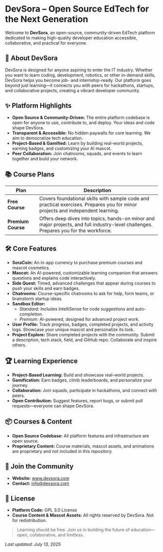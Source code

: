 # DevSora – Open Source EdTech for the Next Generation

Welcome to **DevSora**, an open-source, community-driven EdTech platform dedicated to making high-quality developer education accessible, collaborative, and practical for everyone.

## 🚀 About DevSora

DevSora is designed for anyone aspiring to enter the IT industry. Whether you want to learn coding, development, robotics, or other in-demand skills, DevSora helps you become job- and internship-ready. Our platform goes beyond just learning—it connects you with peers for hackathons, startups, and collaborative projects, creating a vibrant developer community.

## ✨ Platform Highlights

- **Open Source & Community-Driven:** The entire platform codebase is open for anyone to use, contribute to, and deploy. Your ideas and code shape DevSora.
- **Transparent & Accessible:** No hidden paywalls for core learning. We aim to democratize tech education.
- **Project-Based & Gamified:** Learn by building real-world projects, earning badges, and customizing your AI mascot.
- **Peer Collaboration:** Join chatrooms, squads, and events to learn together and build your network.

## 📚 Course Plans

| Plan            | Description                                                                                                              |
|-----------------|--------------------------------------------------------------------------------------------------------------------------|
| **Free Course**    | Covers foundational skills with sample code and practical exercises. Prepares you for minor projects and independent learning. |
| **Premium Course** | Offers deep dives into topics, hands-on minor and major projects, and full industry-level challenges. Prepares you for the workforce. |

## 🛠️ Core Features

- **SoraCoin:** An in-app currency to purchase premium courses and mascot cosmetics.
- **Mascot:** An AI-powered, customizable learning companion that answers questions and explains code interactively.
- **Side Quest:** Timed, advanced challenges that appear during courses to push your skills and earn badges.
- **Chatrooms:** Course-specific chatrooms to ask for help, form teams, or brainstorm startup ideas.
- **Sandbox Editor:**
  - *Standard:* Includes IntelliSense for code suggestions and auto-completion.
  - *Premium:* AI-powered, designed for advanced project work.
- **User Profile:** Track progress, badges, completed projects, and activity logs. Showcase your unique mascot and personalize its look.
- **Project Explore:** Share completed projects with the community. Submit a description, tech stack, field, and GitHub repo. Collaborate and inspire others.

## 🏆 Learning Experience

- **Project-Based Learning:** Build and showcase real-world projects.
- **Gamification:** Earn badges, climb leaderboards, and personalize your journey.
- **Collaboration:** Join squads, participate in hackathons, and connect with peers.
- **Open Contribution:** Suggest features, report bugs, or submit pull requests—everyone can shape DevSora.

## 📦 Courses & Content

- **Open Source Codebase:** All platform features and infrastructure are open source.
- **Proprietary Content:** Course materials, mascot assets, and animations are proprietary and not included in this repository.

## 🤝 Join the Community

- **Website:** www.devsora.com
- **Contact:** info@devsora.com

## 📝 License

- **Platform Code:** GPL 3.0 License
- **Course Content & Mascot Assets:** All rights reserved by DevSora. Not for redistribution.

> Learning should be free. Join us in building the future of education—open, collaborative, and limitless.

_Last updated: July 13, 2025_
